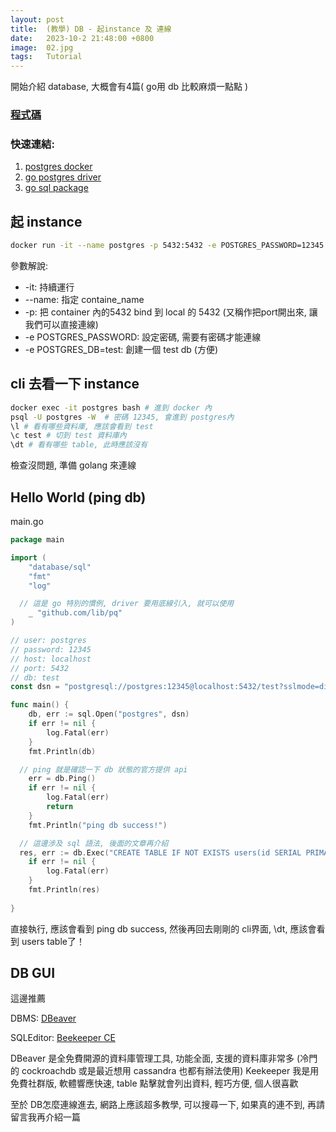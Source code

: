 ```yaml
---
layout: post
title:  (教學) DB - 起instance 及 連線
date:   2023-10-2 21:48:00 +0800
image:  02.jpg
tags:   Tutorial
---
```


開始介紹 database, 大概會有4篇( go用 db 比較麻煩一點點 )

### [程式碼](https://github.com/cbot918/ithelp/blob/main/go-junior-30/db/connect-instance/main.go)

### 快速連結:
1. [postgres docker](https://hub.docker.com/_/postgres)
2. [go postgres driver](https://github.com/lib/pq)
3. [go sql package](https://pkg.go.dev/database/sql)

## 起 instance
```bash
docker run -it --name postgres -p 5432:5432 -e POSTGRES_PASSWORD=12345 -e POSTGRES_DB=test postgres
```
參數解說:
- -it: 持續運行
- --name: 指定 containe_name
- -p: 把 container 內的5432 bind 到 local 的 5432 (又稱作把port開出來, 讓我們可以直接連線)
- -e POSTGRES_PASSWORD:  設定密碼, 需要有密碼才能連線
- -e POSTGRES_DB=test: 創建一個 test db (方便)

## cli 去看一下 instance
```bash
docker exec -it postgres bash # 進到 docker 內
psql -U postgres -W  # 密碼 12345, 會進到 postgres內
\l # 看有哪些資料庫, 應該會看到 test
\c test # 切到 test 資料庫內
\dt # 看有哪些 table, 此時應該沒有
```
檢查沒問題, 準備 golang 來連線

## Hello World (ping db)
main.go
```go
package main

import (
	"database/sql"
	"fmt"
	"log"

  // 這是 go 特別的慣例, driver 要用底線引入, 就可以使用
	_ "github.com/lib/pq"
)

// user: postgres
// password: 12345
// host: localhost
// port: 5432
// db: test
const dsn = "postgresql://postgres:12345@localhost:5432/test?sslmode=disable"

func main() {
	db, err := sql.Open("postgres", dsn)
	if err != nil {
		log.Fatal(err)
	}
	fmt.Println(db)

  // ping 就是確認一下 db 狀態的官方提供 api
	err = db.Ping()
	if err != nil {
		log.Fatal(err)
		return
	}
	fmt.Println("ping db success!")

  // 這邊涉及 sql 語法, 後面的文章再介紹
  res, err := db.Exec("CREATE TABLE IF NOT EXISTS users(id SERIAL PRIMARY KEY, email text, password text)")
	if err != nil {
		log.Fatal(err)
	}
	fmt.Println(res)
  
}

```
直接執行, 應該會看到 ping db success,  然後再回去剛剛的 cli界面, \dt,  應該會看到 users table了！

## DB GUI

這邊推薦 

DBMS: [DBeaver](https://dbeaver.io/download/) 

SQLEditor: [Beekeeper CE](https://github.com/beekeeper-studio/beekeeper-studio)

DBeaver 是全免費開源的資料庫管理工具, 功能全面, 支援的資料庫非常多 (冷門的 cockroachdb 或是最近想用 cassandra 也都有辦法使用)
Keekeeper 我是用免費社群版, 軟體響應快速, table 點擊就會列出資料, 輕巧方便, 個人很喜歡

至於 DB怎麼連線進去, 網路上應該超多教學, 可以搜尋一下, 如果真的連不到, 再請留言我再介紹一篇